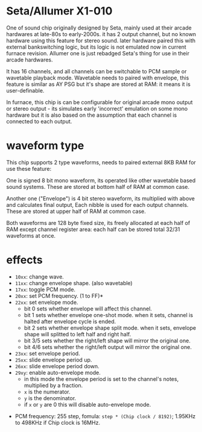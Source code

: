 # Seta/Allumer X1-010

One of sound chip originally designed by Seta, mainly used at their arcade hardwares at late-80s to early-2000s.
it has 2 output channel, but no known hardware using this feature for stereo sound.
later hardware paired this with external bankswitching logic, but its logic is not emulated now in current furnace revision.
Allumer one is just rebadged Seta's thing for use in their arcade hardwares.

It has 16 channels, and all channels can be switchable to PCM sample or wavetable playback mode.
Wavetable needs to paired with envelope, this feature is similar as AY PSG but it's shape are stored at RAM: it means it is user-definable.

In furnace, this chip is can be configurable for original arcade mono output or stereo output - its simulates early 'incorrect' emulation on some mono hardware but it is also based on the assumption that each channel is connected to each output.

# waveform type

This chip supports 2 type waveforms, needs to paired external 8KB RAM for use these feature:

One is signed 8 bit mono waveform, its operated like other wavetable based sound systems.
These are stored at bottom half of RAM at common case.

Another one ("Envelope") is 4 bit stereo waveform, its multiplied with above and calculates final output, Each nibble is used for each output channels.
These are stored at upper half of RAM at common case.

Both waveforms are 128 byte fixed size, its freely allocated at each half of RAM except channel register area: each half can be stored total 32/31 waveforms at once.

# effects

- `10xx`: change wave.
- `11xx`: change envelope shape. (also wavetable)
- `17xx`: toggle PCM mode.
- `20xx`: set PCM frequency. (1 to FF)*
- `22xx`: set envelope mode.
  - bit 0 sets whether envelope will affect this channel.
  - bit 1 sets whether envelope one-shot mode. when it sets, channel is halted after envelope cycle is ended.
  - bit 2 sets whether envelope shape split mode. when it sets, envelope shape will splitted to left half and right half.
  - bit 3/5 sets whether the right/left shape will mirror the original one.
  - bit 4/6 sets whether the right/left output will mirror the original one.
- `23xx`: set envelope period.
- `25xx`: slide envelope period up.
- `26xx`: slide envelope period down.
- `29xy`: enable auto-envelope mode.
  - in this mode the envelope period is set to the channel's notes, multiplied by a fraction.
  - `x` is the numerator.
  - `y` is the denominator.
  - if `x` or `y` are 0 this will disable auto-envelope mode.

* PCM frequency: 255 step, fomula: `step * (Chip clock / 8192)`; 1.95KHz to 498KHz if Chip clock is 16MHz.
